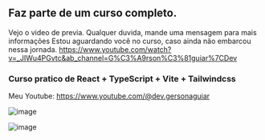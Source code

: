 ## Faz parte de um curso completo.
Vejo o video de previa. Qualquer duvida, mande uma mensagem para mais informações
Estou aguardando você no curso, caso ainda não embarcou nessa jornada.
https://www.youtube.com/watch?v=_JIWu4PGvtc&ab_channel=G%C3%A9rson%C3%81guiar%7CDev

### Curso pratico de React + TypeScript + Vite + Tailwindcss


Meu Youtube: https://www.youtube.com/@dev.gersonaguiar

![image](https://github.com/user-attachments/assets/30e40803-e9f4-49d1-a82e-7a435cf801e4)

![image](https://github.com/user-attachments/assets/54a59add-8d46-478f-8128-42c438459c13)

